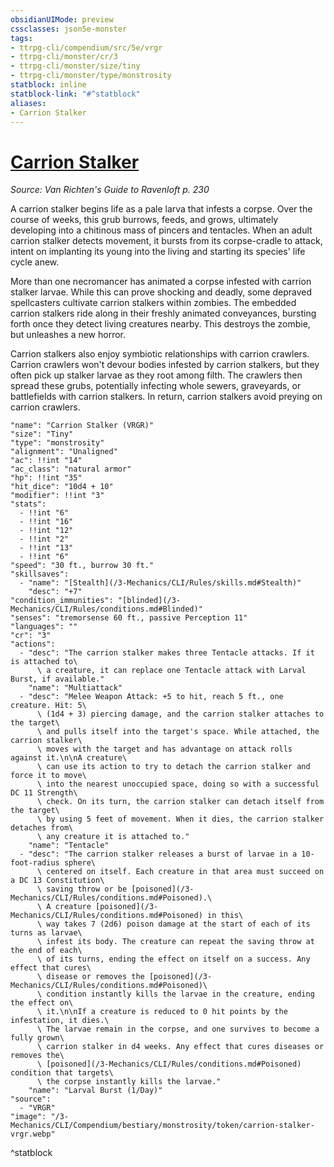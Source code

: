 ```yaml
---
obsidianUIMode: preview
cssclasses: json5e-monster
tags:
- ttrpg-cli/compendium/src/5e/vrgr
- ttrpg-cli/monster/cr/3
- ttrpg-cli/monster/size/tiny
- ttrpg-cli/monster/type/monstrosity
statblock: inline
statblock-link: "#^statblock"
aliases:
- Carrion Stalker
---
```

# [Carrion Stalker](3-Mechanics\CLI\Compendium\bestiary\monstrosity/carrion-stalker-vrgr.md)
*Source: Van Richten's Guide to Ravenloft p. 230*  

A carrion stalker begins life as a pale larva that infests a corpse. Over the course of weeks, this grub burrows, feeds, and grows, ultimately developing into a chitinous mass of pincers and tentacles. When an adult carrion stalker detects movement, it bursts from its corpse-cradle to attack, intent on implanting its young into the living and starting its species' life cycle anew.

More than one necromancer has animated a corpse infested with carrion stalker larvae. While this can prove shocking and deadly, some depraved spellcasters cultivate carrion stalkers within zombies. The embedded carrion stalkers ride along in their freshly animated conveyances, bursting forth once they detect living creatures nearby. This destroys the zombie, but unleashes a new horror.

Carrion stalkers also enjoy symbiotic relationships with carrion crawlers. Carrion crawlers won't devour bodies infested by carrion stalkers, but they often pick up stalker larvae as they root among filth. The crawlers then spread these grubs, potentially infecting whole sewers, graveyards, or battlefields with carrion stalkers. In return, carrion stalkers avoid preying on carrion crawlers.

```statblock
"name": "Carrion Stalker (VRGR)"
"size": "Tiny"
"type": "monstrosity"
"alignment": "Unaligned"
"ac": !!int "14"
"ac_class": "natural armor"
"hp": !!int "35"
"hit_dice": "10d4 + 10"
"modifier": !!int "3"
"stats":
  - !!int "6"
  - !!int "16"
  - !!int "12"
  - !!int "2"
  - !!int "13"
  - !!int "6"
"speed": "30 ft., burrow 30 ft."
"skillsaves":
  - "name": "[Stealth](/3-Mechanics/CLI/Rules/skills.md#Stealth)"
    "desc": "+7"
"condition_immunities": "[blinded](/3-Mechanics/CLI/Rules/conditions.md#Blinded)"
"senses": "tremorsense 60 ft., passive Perception 11"
"languages": ""
"cr": "3"
"actions":
  - "desc": "The carrion stalker makes three Tentacle attacks. If it is attached to\
      \ a creature, it can replace one Tentacle attack with Larval Burst, if available."
    "name": "Multiattack"
  - "desc": "Melee Weapon Attack: +5 to hit, reach 5 ft., one creature. Hit: 5\
      \ (1d4 + 3) piercing damage, and the carrion stalker attaches to the target\
      \ and pulls itself into the target's space. While attached, the carrion stalker\
      \ moves with the target and has advantage on attack rolls against it.\n\nA creature\
      \ can use its action to try to detach the carrion stalker and force it to move\
      \ into the nearest unoccupied space, doing so with a successful DC 11 Strength\
      \ check. On its turn, the carrion stalker can detach itself from the target\
      \ by using 5 feet of movement. When it dies, the carrion stalker detaches from\
      \ any creature it is attached to."
    "name": "Tentacle"
  - "desc": "The carrion stalker releases a burst of larvae in a 10-foot-radius sphere\
      \ centered on itself. Each creature in that area must succeed on a DC 13 Constitution\
      \ saving throw or be [poisoned](/3-Mechanics/CLI/Rules/conditions.md#Poisoned).\
      \ A creature [poisoned](/3-Mechanics/CLI/Rules/conditions.md#Poisoned) in this\
      \ way takes 7 (2d6) poison damage at the start of each of its turns as larvae\
      \ infest its body. The creature can repeat the saving throw at the end of each\
      \ of its turns, ending the effect on itself on a success. Any effect that cures\
      \ disease or removes the [poisoned](/3-Mechanics/CLI/Rules/conditions.md#Poisoned)\
      \ condition instantly kills the larvae in the creature, ending the effect on\
      \ it.\n\nIf a creature is reduced to 0 hit points by the infestation, it dies.\
      \ The larvae remain in the corpse, and one survives to become a fully grown\
      \ carrion stalker in d4 weeks. Any effect that cures diseases or removes the\
      \ [poisoned](/3-Mechanics/CLI/Rules/conditions.md#Poisoned) condition that targets\
      \ the corpse instantly kills the larvae."
    "name": "Larval Burst (1/Day)"
"source":
  - "VRGR"
"image": "/3-Mechanics/CLI/Compendium/bestiary/monstrosity/token/carrion-stalker-vrgr.webp"
```
^statblock